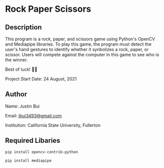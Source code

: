 # Rock Paper Scissors

## Description
This program is a rock, paper, and scissors game using Python's OpenCV
and Mediapipe libraries. To play this game, the program must detect
the user's hand gestures to identify whether it synbolizes a rock, paper,
or scissor. Users will compete against the computer in this game to see
who is the winner.

Best of luck! :tada::snake:

Project Start Date: 24 August, 2021
## Author
Name: Justin Bui

Email: jbui3493@gmail.com

Institution: California State University, Fullerton

## Required Libaries
```
pip install opencv-contrib-python

pip install mediapipe
```
